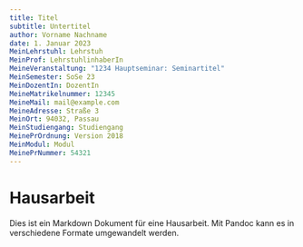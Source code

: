 ```yaml
---
title: Titel
subtitle: Untertitel
author: Vorname Nachname
date: 1. Januar 2023
MeinLehrstuhl: Lehrstuh
MeinProf: LehrstuhlinhaberIn
MeineVeranstaltung: "1234 Hauptseminar: Seminartitel"
MeinSemester: SoSe 23
MeinDozentIn: DozentIn
MeineMatrikelnummer: 12345
MeineMail: mail@example.com
MeineAdresse: Straße 3
MeinOrt: 94032, Passau
MeinStudiengang: Studiengang
MeinePrOrdnung: Version 2018
MeinModul: Modul
MeinePrNummer: 54321
---
```


# Hausarbeit

Dies ist ein Markdown Dokument für eine Hausarbeit. Mit Pandoc kann es in verschiedene Formate umgewandelt werden.
